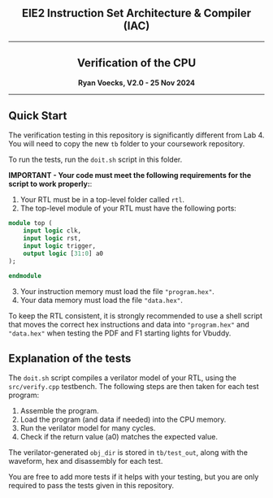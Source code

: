 <center>

## EIE2 Instruction Set Architecture & Compiler (IAC)

---
## Verification of the CPU

**Ryan Voecks, V2.0 - 25 Nov 2024**

---

</center>

## Quick Start

The verification testing in this repository is significantly different from Lab 4. You will need to copy the new `tb` folder to your coursework repository.

To run the tests, run the `doit.sh` script in this folder.

**IMPORTANT - Your code must meet the following requirements for the script to work properly:**:
1. Your RTL must be in a top-level folder called `rtl`.
2. The top-level module of your RTL must have the following ports:
```sv
module top (
    input logic clk,
    input logic rst,
    input logic trigger,
    output logic [31:0] a0
);

endmodule
```
3. Your instruction memory must load the file `"program.hex"`.
4. Your data memory must load the file `"data.hex"`.

To keep the RTL consistent, it is strongly recommended to use a shell script that moves the correct hex instructions and data into `"program.hex"` and `"data.hex"` when testing the PDF and F1 starting lights for Vbuddy.

## Explanation of the tests

The `doit.sh` script compiles a verilator model of your RTL, using the `src/verify.cpp` testbench. The following steps are then taken for each test program:
1. Assemble the program.
2. Load the program (and data if needed) into the CPU memory.
3. Run the verilator model for many cycles.
4. Check if the return value (a0) matches the expected value.

The verilator-generated `obj_dir` is stored in `tb/test_out`, along with the waveform, hex and disassembly for each test.

You are free to add more tests if it helps with your testing, but you are only required to pass the tests given in this repository.
